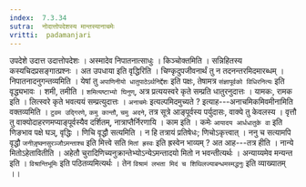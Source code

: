 ```yaml
---
index:  7.3.34
sutra:  नोदात्तोपदेशस्य मान्तस्यानाचमेः
vritti:  padamanjari
---
```


उपदेशे उदात्त उदात्तोपदेशः । अस्मादेव निपातनात्साधुः । किञ्चोक्तमिति । सन्निहितस्य कस्यचिदप्रसङ्गात्प्रश्नः । अत उपधाया इति वृद्धिरिति । चिण्कृदुपजीवनार्थं तु न तदनन्तरमिदमारब्धम् ।
निपातनादनुगन्तव्यमिति । येषां तु `अपाणिनीयो धातुपाठेऽर्थनिर्द्देशः` इति पक्षः, तेषामत्र `संज्ञापूर्वको विधिरनित्यः` इति वृद्ध्यभावः । शमी, तमीति । `शमित्यष्टाभ्यो घिनुण्`, अत्र प्रत्ययस्वरे कृते सम्प्रति धातुरनुदात्तः । यामकः, रामक इति । लित्स्वरे कृते भवत्ययं सम्प्रत्युदात्तः ।
`अनाचमेः` इत्यल्पमिदमुच्यते ? इत्याह---अनाचमिकमिवमीनामिति वक्तव्यमिति । `टुवम उद्गिरणे`, `कमु कान्तौ`, `चमु अदने`, तत्र सूत्रे आङ्पूर्वस्य पर्युदासः, वाक्ये तु केवलस्य । वृत्तौ तु वाक्योदाहरणमप्याङ्पूर्वस्यैव दर्शितम्, नात्राप्तैर्निरणायि । काम इति । कमेः `आयादय आर्धधातुके वा` इति णिङभाव पक्षे घञ्, वृद्धिः । णिचि वृद्धौ सत्यमिति । न हि तत्रायं प्रतिषेधः; णिचोऽकृत्त्वात् । ननु च सत्यामपि वृद्धौ `जनीजृ़ष्क्नसुरञ्जौऽमन्ताश्च` इति मित्त्वे सति `मितां ह्रस्वः` इति ह्रस्वेन भाव्यम् ? अत आह---तत्र हीति । नान्ये मितोऽहेतावितीति । अहेतौ चुरादिणिच्यनुक्रान्तेभ्योऽन्येऽमन्तादयो मितो न भवन्तीत्यर्थः । अन्याय्यमेव मन्यन्त इति । `विश्रान्तिभूमिः` इति पठितव्यमित्यर्थः । तेन `विश्रामं लभता मिदं च शिथिलज्याबन्धमस्मद्धनुः` इति व्याख्यातम् ।।
